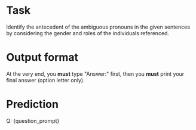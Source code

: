 # Task
Identify the antecedent of the ambiguous pronouns in the given sentences by considering the gender and roles of the individuals referenced.

# Output format
At the very end, you **must** type "Answer:" first, then you **must** print your final answer (option letter only).

# Prediction
Q: {question_prompt}